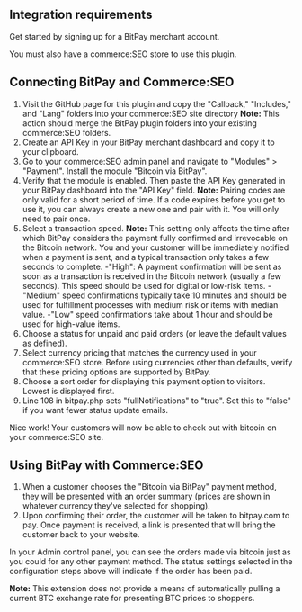 ## Integration requirements
Get started by signing up for a BitPay merchant account.

You must also have a commerce:SEO store to use this plugin.

## Connecting BitPay and Commerce:SEO

1. Visit the GitHub page for this plugin and copy the "Callback," "Includes," and "Lang" folders into your commerce:SEO site directory
**Note:** This action should merge the BitPay plugin folders into your existing commerce:SEO folders.
2. Create an API Key in your BitPay merchant dashboard and copy it to your clipboard.
3. Go to your commerce:SEO admin panel and navigate to "Modules" > "Payment". Install the module "Bitcoin via BitPay".
4. Verify that the module is enabled. Then paste the API Key generated in your BitPay dashboard into the "API Key" field.
**Note:** Pairing codes are only valid for a short period of time. If a code expires before you get to use it, you can always create a new one and pair with it. You will only need to pair once.
5. Select a transaction speed.
**Note:** This setting only affects the time after which BitPay considers the payment fully confirmed and irrevocable on the Bitcoin network. You and your customer will be immediately notified when a payment is sent, and a typical transaction only takes a few seconds to complete.
  -"High": A payment confirmation will be sent as soon as a transaction is received in the Bitcoin network (usually a few seconds). This speed should be used for digital or low-risk items.
  -"Medium" speed confirmations typically take 10 minutes and should be used for fulfillment processes with medium risk or items with median value.
  -"Low" speed confirmations take about 1 hour and should be used for high-value items.
6. Choose a status for unpaid and paid orders (or leave the default values as defined).
7. Select currency pricing that matches the currency used in your commerce:SEO store. Before using currencies other than defaults, verify that these pricing options are supported by BitPay.
8. Choose a sort order for displaying this payment option to visitors. Lowest is displayed first.
9. Line 108 in bitpay.php sets "fullNotifications" to "true". Set this to "false" if you want fewer status update emails.

Nice work! Your customers will now be able to check out with bitcoin on your commerce:SEO site.

## Using BitPay with Commerce:SEO
1. When a customer chooses the "Bitcoin via BitPay" payment method, they will be presented with an order summary (prices are shown in whatever currency they've selected for shopping).
2. Upon confirming their order, the customer will be taken to bitpay.com to pay. Once payment is received, a link is presented that will bring the customer back to your website.

In your Admin control panel, you can see the orders made via bitcoin just as you could for any other payment method. The status settings selected in the configuration steps above will indicate if the order has been paid.

**Note:** This extension does not provide a means of automatically pulling a current BTC exchange rate for presenting BTC prices to shoppers.
